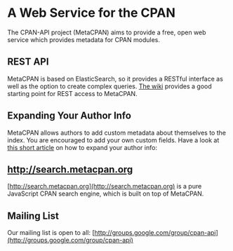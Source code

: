 A Web Service for the CPAN
==========================

The CPAN-API project (MetaCPAN) aims to provide a free, open web service which
provides metadata for CPAN modules.

REST API
--------

MetaCPAN is based on ElasticSearch, so it provides a RESTful interface as well
as the option to create complex queries. [The
wiki](https://github.com/CPAN-API/cpan-api/wiki/API-docs) provides a good
starting point for REST access to MetaCPAN.

Expanding Your Author Info
--------------------------

MetaCPAN allows authors to add custom metadata about themselves to the index.
You are encouraged to add your own custom fields. Have a look at [this short
article](http://blogs.perl.org/users/olaf_alders/2010/12/expanding-your-author-info-in-the-metacpan.html)
on how to expand your author info:


http://search.metacpan.org
--------------------------

[http://search.metacpan.org](http://search.metacpan.org) is a pure JavaScript
CPAN search engine, which is built on top of MetaCPAN. 

Mailing List
------------

Our mailing list is open to all:
[http://groups.google.com/group/cpan-api](http://groups.google.com/group/cpan-api) 
